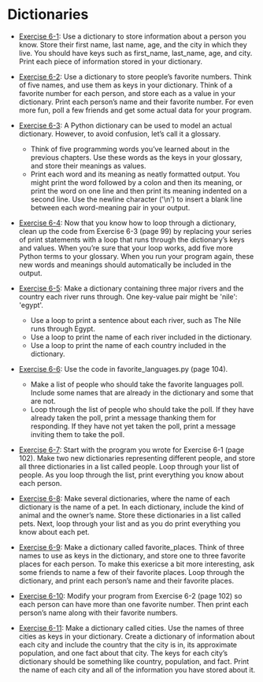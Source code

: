 # Dictionaries

- [Exercise 6-1](exercise_06_01.py):
Use a dictionary to store information about a person you know. Store their
first name, last name, age, and the city in which they live. You should have
keys such as first_name, last_name, age, and city. Print each piece of
information stored in your dictionary.

- [Exercise 6-2](exercise_06_02.py):
Use a dictionary to store people’s favorite numbers. Think of five names, and
use them as keys in your dictionary. Think of a favorite number for each
person, and store each as a value in your dictionary. Print each person’s name
and their favorite number. For even more fun, poll a few friends and get some
actual data for your program.

- [Exercise 6-3](exercise_06_03.py):
A Python dictionary can be used to model an actual dictionary. However, to
avoid confusion, let’s call it a glossary.

  - Think of five programming words you’ve learned about in the previous
chapters. Use these words as the keys in your glossary, and store their
meanings as values.
  - Print each word and its meaning as neatly formatted output. You might
print the word followed by a colon and then its meaning, or print the word on
one line and then print its meaning indented on a second line. Use the newline
character ('\n') to insert a blank line between each word-meaning pair in your
output.

- [Exercise 6-4](exercise_06_04.py):
Now that you know how to loop through a dictionary, clean up the code from
Exercise 6-3 (page 99) by replacing your series of print statements with a
loop that runs through the dictionary’s keys and values. When you’re sure that
your loop works, add five more Python terms to your glossary. When you run
your program again, these new words and meanings should automatically be
included in the output.

- [Exercise 6-5](exercise_06_05.py):
Make a dictionary containing three major rivers and the country each river
runs through. One key-value pair might be 'nile': 'egypt'.

  - Use a loop to print a sentence about each river, such as The Nile runs
through Egypt.
  - Use a loop to print the name of each river included in the dictionary.
  - Use a loop to print the name of each country included in the dictionary.

- [Exercise 6-6](exercise_06_06.py):
Use the code in favorite_languages.py (page 104).

  - Make a list of people who should take the favorite languages poll. Include
some names that are already in the dictionary and some that are not.
  - Loop through the list of people who should take the poll. If they have
already taken the poll, print a message thanking them for responding. If they
have not yet taken the poll, print a message inviting them to take the poll.

- [Exercise 6-7](exercise_06_07.py):
Start with the program you wrote for Exercise 6-1 (page 102). Make two new
dictionaries representing different people, and store all three dictionaries
in a list called people. Loop through your list of people. As you loop through
the list, print everything you know about each person.

- [Exercise 6-8](exercise_06_08.py):
Make several dictionaries, where the name of each dictionary is the name of a
pet. In each dictionary, include the kind of animal and the owner’s name.
Store these dictionaries in a list called pets. Next, loop through your list
and as you do print everything you know about each pet.

- [Exercise 6-9](exercise_06_09.py):
Make a dictionary called favorite_places. Think of three names to use as keys
in the dictionary, and store one to three favorite places for each person. To
make this exericse a bit more interesting, ask some friends to name a few of
their favorite places. Loop through the dictionary, and print each person’s
name and their favorite places.

- [Exercise 6-10](exercise_06_10.py):
Modify your program from Exercise 6-2 (page 102) so each person can have more
than one favorite number. Then print each person’s name along with their
favorite numbers.

- [Exercise 6-11](exercise_06_11.py):
Make a dictionary called cities. Use the names of three cities as keys in your
dictionary. Create a dictionary of information about each city and include the
country that the city is in, its approximate population, and one fact about
that city. The keys for each city’s dictionary should be something like
country, population, and fact. Print the name of each city and all of the
information you have stored about it.
